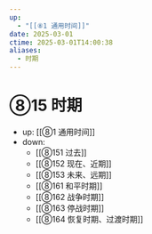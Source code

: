 ```yaml
---
up:
  - "[[⑧1 通用时间]]"
date: 2025-03-01
ctime: 2025-03-01T14:00:38
aliases:
  - 时期
---
```


# ⑧15 时期

- up: [[⑧1 通用时间]]
- down:	
	- [[⑧151 过去]]
	- [[⑧152 现在、近期]]
	- [[⑧153 未来、远期]]
	- [[⑧161 和平时期]]
	- [[⑧162 战争时期]]
	- [[⑧163 停战时期]]
	- [[⑧164 恢复时期、过渡时期]]
	
